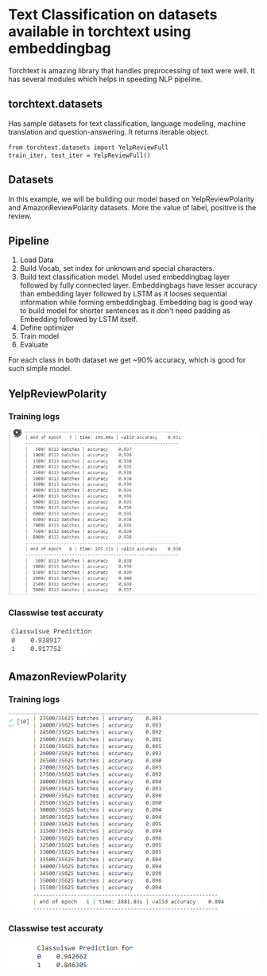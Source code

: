 # Text Classification on datasets available in torchtext using embeddingbag

Torchtext is amazing library that handles preprocessing of text were well. It has several modules which helps in speeding NLP pipeline.

## torchtext.datasets

Has sample datasets for text classification, language modeling, machine translation and question-answering. It returns iterable object.

```How to use
from torchtext.datasets import YelpReviewFull
train_iter, test_iter = YelpReviewFull()
```

## Datasets
In this example, we will be building our model based on YelpReviewPolarity and AmazonReviewPolarity datasets. More the value of label, positive is the review.

## Pipeline
1. Load Data
2. Build Vocab, set index for unknown and special characters.
3. Build text classification model. Model used embeddingbag layer followed by fully connected layer. Embeddingbags have lesser accuracy than embedding layer  followed by LSTM as it looses sequential information while forming embeddingbag. Embedding bag is good way to build model for shorter sentences as it don't need padding as Embedding followed by LSTM itself.
4. Define optimizer
5. Train model
6. Evaluate

For each class in both dataset we get ~90% accuracy, which is good for such simple model.

## YelpReviewPolarity  
### Training logs
![YelpReviewPolarity Accuracy](https://github.com/pratiksgole/TSAI-Assignments/blob/main/Session_5/images/yelp_accuracy.PNG)

### Classwise test accuraty
![Yelp Classwise Accuracy](https://github.com/pratiksgole/TSAI-Assignments/blob/main/Session_5/images/yelp_cls_accuracy.PNG)

## AmazonReviewPolarity 
### Training logs
![AmazonReviewPolarity Accuracy](https://github.com/pratiksgole/TSAI-Assignments/blob/main/Session_5/images/amz_accuracy.PNG)

### Classwise test accuraty
![Amazon Classwise Accuracy](https://github.com/pratiksgole/TSAI-Assignments/blob/main/Session_5/images/amz_cls_accuracy.PNG)